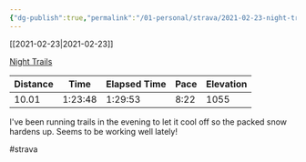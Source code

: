 ```yaml
---
{"dg-publish":true,"permalink":"/01-personal/strava/2021-02-23-night-trails/"}
---
```



[[2021-02-23\|2021-02-23]]

[Night Trails](https://www.strava.com/activities/4839543453)

| Distance | Time    | Elapsed Time | Pace | Elevation |
| -------- | ------- | ------------ | ---- | --------- |
| 10.01    | 1:23:48 | 1:29:53      | 8:22 | 1055      |


I've been running trails in the evening to let it cool off so the packed snow hardens up. Seems to be working well lately!

#strava
